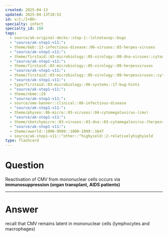 ```yaml
---
created: 2025-04-13
updated: 2025-04-13T10:53
id: v/};/I+BU~
specialty: infect
specialty_id: 160
tags:
  - source/ak-original-decks::step-1::lolnotacop::bugs
  - "source/ak-step1-v11:": 
  - theme/b&b::13-infectious-disease::06-viruses::03-herpes-viruses
  - "source/ak-step1-v11:": 
  - theme/firstaid::03-microbiology::05-virology::08-dna-viruses::cytomegalovirus
  - "source/ak-step1-v11:": 
  - theme/firstaid::03-microbiology::05-virology::09-herpesviruses
  - "source/ak-step1-v11:": 
  - theme/firstaid::03-microbiology::05-virology::09-herpesviruses::cytomegalovirus
  - "source/ak-step1-v11:": 
  - type/firstaid::03-microbiology::06-systems::17-bug-hints
  - "source/ak-step1-v11:": 
  - theme/nbme::29
  - "source/ak-step1-v11:": 
  - source/ome-banner::clinical::06-infectious-disease
  - "source/ak-step1-v11:": 
  - theme/physeo::06-micro::05-viruses::04-cytomegalovirus-(cmv)
  - "source/ak-step1-v11:": 
  - theme/sketchymicro::03-viruses::03-dna::03-cytomegalovirus-(herpesviridae)
  - "source/ak-step1-v11:": 
  - theme/uworld::1000-9999::1000-1999::1647
  - source/ak-step1-v11::^other::^highyield::2-relativelyhighyield
type: flashcard
---
```


# Question
Reactivation of CMV from mononuclear cells occurs via **immunosuppression (organ transplant, AIDS patients)**

---

# Answer
recall that CMV remains latent in mononuclear cells (lymphocytes and macrophages)